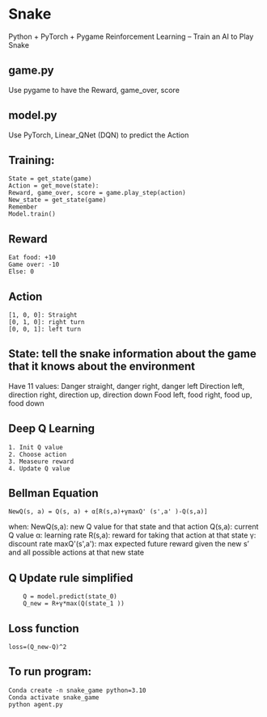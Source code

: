 # Snake
Python + PyTorch + Pygame Reinforcement Learning – Train an AI to Play Snake

## game.py
Use pygame to have the Reward, game_over, score

## model.py
Use PyTorch, Linear_QNet (DQN) to predict the Action

## Training:
    State = get_state(game)
    Action = get_move(state):
    Reward, game_over, score = game.play_step(action)
    New_state = get_state(game)
    Remember
    Model.train() 

## Reward
    Eat food: +10
    Game over: -10
    Else: 0

## Action
    [1, 0, 0]: Straight
    [0, 1, 0]: right turn
    [0, 0, 1]: left turn


## State: tell the snake information about the game that it knows about the environment 
Have 11 values:
    Danger straight, danger right, danger left
    Direction left, direction right, direction up, direction down
    Food left, food right, food up, food down 

## Deep Q Learning 
    1. Init Q value
    2. Choose action
    3. Measeure reward 
    4. Update Q value

##  Bellman Equation
    NewQ(s, a) = Q(s, a) + α[R(s,a)+γmaxQ' (s',a' )-Q(s,a)]

when:
    NewQ(s,a): new Q value for that state and that action
	Q(s,a): current Q value
	α: learning rate 
	R(s,a): reward for taking that action at that state 
	γ: discount rate
	maxQ'(s',a'): max expected future reward given the new s’ and all possible actions at that new state 

## Q Update rule simplified 
        Q = model.predict(state_0)
        Q_new = R+γ*max⁡(Q(state_1 ))

## Loss function
    loss=(Q_new-Q)^2

## To run program:

    Conda create -n snake_game python=3.10
    Conda activate snake_game
    python agent.py
